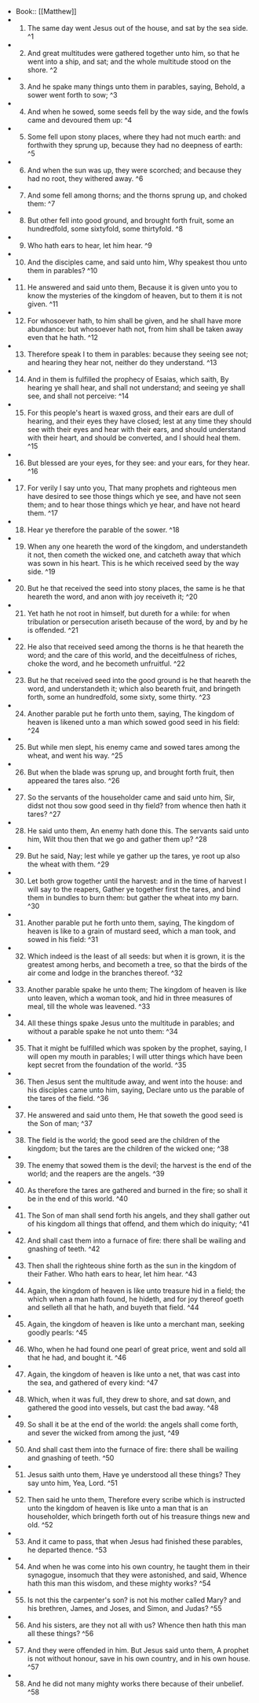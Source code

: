 - Book:: [[Matthew]]
- 1. The same day went Jesus out of the house, and sat by the sea side. ^1
- 2. And great multitudes were gathered together unto him, so that he went into a ship, and sat; and the whole multitude stood on the shore. ^2
- 3. And he spake many things unto them in parables, saying, Behold, a sower went forth to sow; ^3
- 4. And when he sowed, some seeds fell by the way side, and the fowls came and devoured them up: ^4
- 5. Some fell upon stony places, where they had not much earth: and forthwith they sprung up, because they had no deepness of earth: ^5
- 6. And when the sun was up, they were scorched; and because they had no root, they withered away. ^6
- 7. And some fell among thorns; and the thorns sprung up, and choked them: ^7
- 8. But other fell into good ground, and brought forth fruit, some an hundredfold, some sixtyfold, some thirtyfold. ^8
- 9. Who hath ears to hear, let him hear. ^9
- 10. And the disciples came, and said unto him, Why speakest thou unto them in parables? ^10
- 11. He answered and said unto them, Because it is given unto you to know the mysteries of the kingdom of heaven, but to them it is not given. ^11
- 12. For whosoever hath, to him shall be given, and he shall have more abundance: but whosoever hath not, from him shall be taken away even that he hath. ^12
- 13. Therefore speak I to them in parables: because they seeing see not; and hearing they hear not, neither do they understand. ^13
- 14. And in them is fulfilled the prophecy of Esaias, which saith, By hearing ye shall hear, and shall not understand; and seeing ye shall see, and shall not perceive: ^14
- 15. For this people's heart is waxed gross, and their ears are dull of hearing, and their eyes they have closed; lest at any time they should see with their eyes and hear with their ears, and should understand with their heart, and should be converted, and I should heal them. ^15
- 16. But blessed are your eyes, for they see: and your ears, for they hear. ^16
- 17. For verily I say unto you, That many prophets and righteous men have desired to see those things which ye see, and have not seen them; and to hear those things which ye hear, and have not heard them. ^17
- 18. Hear ye therefore the parable of the sower. ^18
- 19. When any one heareth the word of the kingdom, and understandeth it not, then cometh the wicked one, and catcheth away that which was sown in his heart. This is he which received seed by the way side. ^19
- 20. But he that received the seed into stony places, the same is he that heareth the word, and anon with joy receiveth it; ^20
- 21. Yet hath he not root in himself, but dureth for a while: for when tribulation or persecution ariseth because of the word, by and by he is offended. ^21
- 22. He also that received seed among the thorns is he that heareth the word; and the care of this world, and the deceitfulness of riches, choke the word, and he becometh unfruitful. ^22
- 23. But he that received seed into the good ground is he that heareth the word, and understandeth it; which also beareth fruit, and bringeth forth, some an hundredfold, some sixty, some thirty. ^23
- 24. Another parable put he forth unto them, saying, The kingdom of heaven is likened unto a man which sowed good seed in his field: ^24
- 25. But while men slept, his enemy came and sowed tares among the wheat, and went his way. ^25
- 26. But when the blade was sprung up, and brought forth fruit, then appeared the tares also. ^26
- 27. So the servants of the householder came and said unto him, Sir, didst not thou sow good seed in thy field? from whence then hath it tares? ^27
- 28. He said unto them, An enemy hath done this. The servants said unto him, Wilt thou then that we go and gather them up? ^28
- 29. But he said, Nay; lest while ye gather up the tares, ye root up also the wheat with them. ^29
- 30. Let both grow together until the harvest: and in the time of harvest I will say to the reapers, Gather ye together first the tares, and bind them in bundles to burn them: but gather the wheat into my barn. ^30
- 31. Another parable put he forth unto them, saying, The kingdom of heaven is like to a grain of mustard seed, which a man took, and sowed in his field: ^31
- 32. Which indeed is the least of all seeds: but when it is grown, it is the greatest among herbs, and becometh a tree, so that the birds of the air come and lodge in the branches thereof. ^32
- 33. Another parable spake he unto them; The kingdom of heaven is like unto leaven, which a woman took, and hid in three measures of meal, till the whole was leavened. ^33
- 34. All these things spake Jesus unto the multitude in parables; and without a parable spake he not unto them: ^34
- 35. That it might be fulfilled which was spoken by the prophet, saying, I will open my mouth in parables; I will utter things which have been kept secret from the foundation of the world. ^35
- 36. Then Jesus sent the multitude away, and went into the house: and his disciples came unto him, saying, Declare unto us the parable of the tares of the field. ^36
- 37. He answered and said unto them, He that soweth the good seed is the Son of man; ^37
- 38. The field is the world; the good seed are the children of the kingdom; but the tares are the children of the wicked one; ^38
- 39. The enemy that sowed them is the devil; the harvest is the end of the world; and the reapers are the angels. ^39
- 40. As therefore the tares are gathered and burned in the fire; so shall it be in the end of this world. ^40
- 41. The Son of man shall send forth his angels, and they shall gather out of his kingdom all things that offend, and them which do iniquity; ^41
- 42. And shall cast them into a furnace of fire: there shall be wailing and gnashing of teeth. ^42
- 43. Then shall the righteous shine forth as the sun in the kingdom of their Father. Who hath ears to hear, let him hear. ^43
- 44. Again, the kingdom of heaven is like unto treasure hid in a field; the which when a man hath found, he hideth, and for joy thereof goeth and selleth all that he hath, and buyeth that field. ^44
- 45. Again, the kingdom of heaven is like unto a merchant man, seeking goodly pearls: ^45
- 46. Who, when he had found one pearl of great price, went and sold all that he had, and bought it. ^46
- 47. Again, the kingdom of heaven is like unto a net, that was cast into the sea, and gathered of every kind: ^47
- 48. Which, when it was full, they drew to shore, and sat down, and gathered the good into vessels, but cast the bad away. ^48
- 49. So shall it be at the end of the world: the angels shall come forth, and sever the wicked from among the just, ^49
- 50. And shall cast them into the furnace of fire: there shall be wailing and gnashing of teeth. ^50
- 51. Jesus saith unto them, Have ye understood all these things? They say unto him, Yea, Lord. ^51
- 52. Then said he unto them, Therefore every scribe which is instructed unto the kingdom of heaven is like unto a man that is an householder, which bringeth forth out of his treasure things new and old. ^52
- 53. And it came to pass, that when Jesus had finished these parables, he departed thence. ^53
- 54. And when he was come into his own country, he taught them in their synagogue, insomuch that they were astonished, and said, Whence hath this man this wisdom, and these mighty works? ^54
- 55. Is not this the carpenter's son? is not his mother called Mary? and his brethren, James, and Joses, and Simon, and Judas? ^55
- 56. And his sisters, are they not all with us? Whence then hath this man all these things? ^56
- 57. And they were offended in him. But Jesus said unto them, A prophet is not without honour, save in his own country, and in his own house. ^57
- 58. And he did not many mighty works there because of their unbelief. ^58
